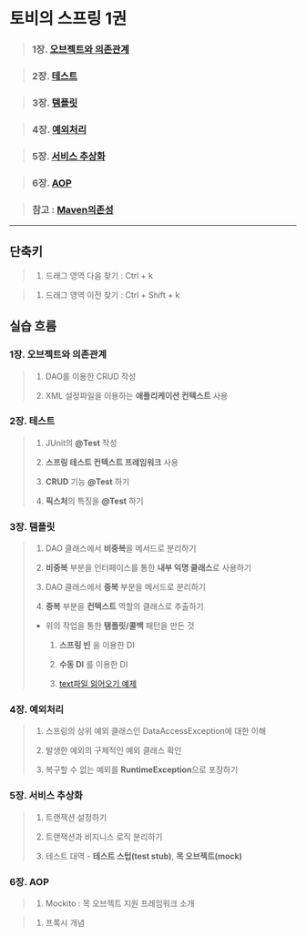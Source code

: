 # 토비의 스프링 1권

> ### 1장. [오브젝트와 의존관계](https://github.com/Chocobe/-Study-Toby_Spring_vol_1/blob/master/1%EC%9E%A5.%20%EC%98%A4%EB%B8%8C%EC%A0%9D%ED%8A%B8%EC%99%80%20%EC%9D%98%EC%A1%B4%EA%B4%80%EA%B3%84.md)

> ### 2장. [테스트](https://github.com/Chocobe/-Study-Toby_Spring_vol_1/blob/master/2%EC%9E%A5_%ED%85%8C%EC%8A%A4%ED%8A%B8.md)

> ### 3장. [템플릿](https://github.com/Chocobe/-Study-Toby_Spring_vol_1/blob/master/3%EC%9E%A5_%ED%85%9C%ED%94%8C%EB%A6%BF.md)

> ### 4장. [예외처리](https://github.com/Chocobe/-Study-Toby_Spring_vol_1/blob/master/4%EC%9E%A5_%EC%98%88%EC%99%B8%EC%B2%98%EB%A6%AC.md)

> ### 5장. [서비스 추상화](https://github.com/Chocobe/-Study-Toby_Spring_vol_1/blob/master/5%EC%9E%A5_%EC%84%9C%EB%B9%84%EC%8A%A4%EC%B6%94%EC%83%81%ED%99%94.md)

> ### 6장. [AOP](https://github.com/Chocobe/-Study-Toby_Spring_vol_1/blob/master/6%EC%9E%A5_AOP.md)

> ### 참고 : [Maven의존성](https://github.com/Chocobe/-Study-Toby_Spring_vol_1/blob/master/Maven%EC%9D%98%EC%A1%B4%EC%84%B1.md)

---

## 단축키

> 1. 드래그 영역 다음 찾기 : Ctrl + k

> 1. 드래그 영역 이전 찾기 : Ctrl + Shift + k


## 실습 흐름

### 1장. 오브젝트와 의존관계

> 1. DAO를 이용한 CRUD 작성
>
> 1. XML 설정파일을 이용하는 **애플리케이션 컨텍스트** 사용
>


### 2장. 테스트

> 1. JUnit의 **@Test** 작성
>
> 1. **스프링 테스트 컨텍스트 프레임워크** 사용
>
> 1. **CRUD** 기능 **@Test** 하기
>
> 1. **픽스처**의 특징을 **@Test** 하기


### 3장. 템플릿

> 1. DAO 클래스에서 **비중복**을 메서드로 분리하기
>
> 1. **비중복** 부분을 인터페이스를 통한 **내부 익명 클래스**로 사용하기
>
> 1. DAO 클래스에서 **중복** 부분을 메서드로 분리하기
>
> 1. **중복** 부분을 **컨텍스트** 역할의 클래스로 추출하기
>
> * 위의 작업을 통한 **탬플릿/콜백** 패턴을 만든 것
>
>   1. **스프링 빈** 을 이용한 DI
>
>   1. **수동 DI** 를 이용한 DI
>
>   1. [text파일 읽어오기 예제](https://github.com/Chocobe/-Study-Toby_Spring_vol_1/tree/master/toby_vol_1/fileReaderTest/src/fileReaderTest)


### 4장. 예외처리

> 1. 스프링의 상위 예외 클래스인 DataAccessException에 대한 이해
>
> 1. 발생한 예외의 구체적인 예외 클래스 확인
>
> 1. 복구할 수 없는 예외를 **RuntimeException**으로 포장하기


### 5장. 서비스 추상화

> 1. 트랜잭션 설정하기
>
> 1. 트랜잭션과 비지니스 로직 분리하기
>
> 1. 테스트 대역 - **테스트 스텁(test stub)**, **목 오브젝트(mock)**


### 6장. AOP

> 1. Mockito : 목 오브젝트 지원 프레임워크 소개

> 1. 프록시 개념